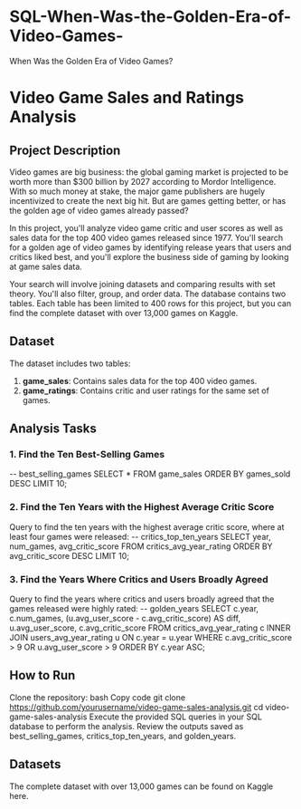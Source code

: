 # SQL-When-Was-the-Golden-Era-of-Video-Games-
When Was the Golden Era of Video Games?
# Video Game Sales and Ratings Analysis

## Project Description

Video games are big business: the global gaming market is projected to be worth more than $300 billion by 2027 according to Mordor Intelligence. With so much money at stake, the major game publishers are hugely incentivized to create the next big hit. But are games getting better, or has the golden age of video games already passed?

In this project, you'll analyze video game critic and user scores as well as sales data for the top 400 video games released since 1977. You'll search for a golden age of video games by identifying release years that users and critics liked best, and you'll explore the business side of gaming by looking at game sales data.

Your search will involve joining datasets and comparing results with set theory. You'll also filter, group, and order data. The database contains two tables. Each table has been limited to 400 rows for this project, but you can find the complete dataset with over 13,000 games on Kaggle.

## Dataset

The dataset includes two tables:
1. **game_sales**: Contains sales data for the top 400 video games.
2. **game_ratings**: Contains critic and user ratings for the same set of games.

## Analysis Tasks

### 1. Find the Ten Best-Selling Games
-- best_selling_games
SELECT *
FROM game_sales
ORDER BY games_sold DESC
LIMIT 10;

### 2. Find the Ten Years with the Highest Average Critic Score
Query to find the ten years with the highest average critic score, where at least four games were released:
-- critics_top_ten_years
SELECT year, num_games, avg_critic_score 
FROM critics_avg_year_rating
ORDER BY avg_critic_score DESC
LIMIT 10;
### 3. Find the Years Where Critics and Users Broadly Agreed
Query to find the years where critics and users broadly agreed that the games released were highly rated:
-- golden_years
SELECT c.year, c.num_games, (u.avg_user_score - c.avg_critic_score) AS diff, u.avg_user_score, c.avg_critic_score
FROM critics_avg_year_rating c
INNER JOIN users_avg_year_rating u ON c.year = u.year
WHERE c.avg_critic_score > 9 OR u.avg_user_score > 9
ORDER BY c.year ASC;
## How to Run
Clone the repository:
bash
Copy code
git clone https://github.com/yourusername/video-game-sales-analysis.git
cd video-game-sales-analysis
Execute the provided SQL queries in your SQL database to perform the analysis.
Review the outputs saved as best_selling_games, critics_top_ten_years, and golden_years.
## Datasets
The complete dataset with over 13,000 games can be found on Kaggle here.
